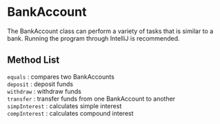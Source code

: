 # BankAccount
The BankAccount class can perform a variety of tasks that is similar to a bank. Running the program through IntelliJ is recommended.

## Method List
`equals` : compares two BankAccounts \
`deposit` : deposit funds \
`withdraw` : withdraw funds \
`transfer` : transfer funds from one BankAccount to another \
`simpInterest` : calculates simple interest \
`compInterest` : calculates compound interest
